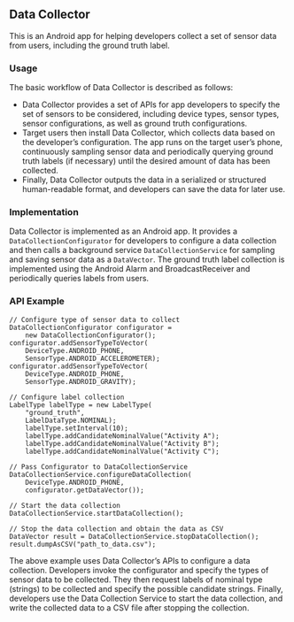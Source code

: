 ## Data Collector
This is an Android app for helping developers collect a set of sensor data from users, including the ground truth label. 

### Usage
The basic workflow of Data Collector is described as follows:
- Data Collector provides a set of APIs for app developers to specify the set of sensors to be considered, including device types, sensor types, sensor configurations, as well as ground truth configurations.
- Target users then install Data Collector, which collects data based on the developer’s configuration. The app runs on the target user’s phone, continuously sampling sensor data and periodically querying ground truth labels (if necessary) until the desired amount of data has been collected.
- Finally, Data Collector outputs the data in a serialized or structured human-readable format, and developers can save the data for later use.

### Implementation
Data Collector is implemented as an Android app. It provides a `DataCollectionConfigurator` for developers to configure a data collection and then calls a background service `DataCollectionService` for sampling and saving sensor data as a `DataVector`. The ground truth label collection is implemented using the Android Alarm and BroadcastReceiver and periodically queries labels from users.

### API Example
```
// Configure type of sensor data to collect
DataCollectionConfigurator configurator =
    new DataCollectionConfigurator();
configurator.addSensorTypeToVector(
    DeviceType.ANDROID_PHONE,
    SensorType.ANDROID_ACCELEROMETER);
configurator.addSensorTypeToVector(
    DeviceType.ANDROID_PHONE,
    SensorType.ANDROID_GRAVITY);

// Configure label collection
LabelType labelType = new LabelType(
    "ground_truth",
    LabelDataType.NOMINAL);
    labelType.setInterval(10);
    labelType.addCandidateNominalValue("Activity A");
    labelType.addCandidateNominalValue("Activity B");
    labelType.addCandidateNominalValue("Activity C");

// Pass Configurator to DataCollectionService
DataCollectionService.configureDataCollection(
    DeviceType.ANDROID_PHONE,
    configurator.getDataVector());

// Start the data collection
DataCollectionService.startDataCollection();

// Stop the data collection and obtain the data as CSV
DataVector result = DataCollectionService.stopDataCollection();
result.dumpAsCSV("path_to_data.csv");
```
The above example uses Data Collector’s APIs to configure a data collection. Developers invoke the configurator and specify the types of sensor data to be collected. They then request labels of nominal type (strings) to be collected and specify the possible candidate strings. Finally, developers use the Data Collection Service to start the data collection, and write the collected data to a CSV file after stopping the collection.
